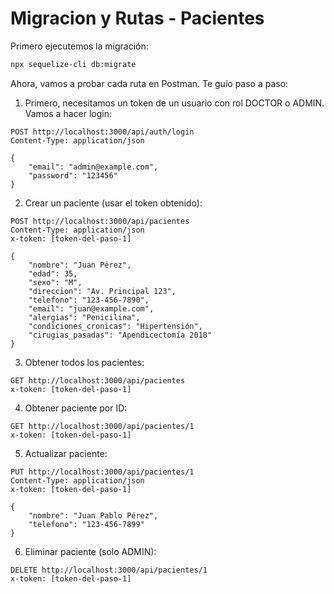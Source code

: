 # Migracion y Rutas - Pacientes

Primero ejecutemos la migración:

```bash
npx sequelize-cli db:migrate
```

Ahora, vamos a probar cada ruta en Postman. Te guío paso a paso:

1. Primero, necesitamos un token de un usuario con rol DOCTOR o ADMIN. Vamos a hacer login:
```http
POST http://localhost:3000/api/auth/login
Content-Type: application/json

{
    "email": "admin@example.com",
    "password": "123456"
}
```

2. Crear un paciente (usar el token obtenido):
```http
POST http://localhost:3000/api/pacientes
Content-Type: application/json
x-token: [token-del-paso-1]

{
    "nombre": "Juan Pérez",
    "edad": 35,
    "sexo": "M",
    "direccion": "Av. Principal 123",
    "telefono": "123-456-7890",
    "email": "juan@example.com",
    "alergias": "Penicilina",
    "condiciones_cronicas": "Hipertensión",
    "cirugias_pasadas": "Apendicectomía 2018"
}
```

3. Obtener todos los pacientes:
```http
GET http://localhost:3000/api/pacientes
x-token: [token-del-paso-1]
```

4. Obtener paciente por ID:
```http
GET http://localhost:3000/api/pacientes/1
x-token: [token-del-paso-1]
```

5. Actualizar paciente:
```http
PUT http://localhost:3000/api/pacientes/1
Content-Type: application/json
x-token: [token-del-paso-1]

{
    "nombre": "Juan Pablo Pérez",
    "telefono": "123-456-7899"
}
```

6. Eliminar paciente (solo ADMIN):
```http
DELETE http://localhost:3000/api/pacientes/1
x-token: [token-del-paso-1]
```
